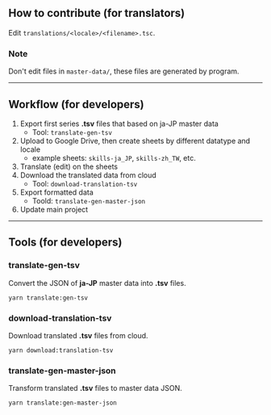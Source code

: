 ## How to contribute (for translators)

Edit `translations/<locale>/<filename>.tsc`.

### Note

Don't edit files in `master-data/`, these files are generated by program.

---

## Workflow (for developers)

1. Export first series **.tsv** files that based on ja-JP master data
    * Tool: `translate-gen-tsv`
2. Upload to Google Drive, then create sheets by different datatype and locale
    * example sheets: `skills-ja_JP`, `skills-zh_TW`, etc.
3. Translate (edit) on the sheets
4. Download the translated data from cloud
    * Tool: `download-translation-tsv`
5. Export formatted data
    * Toold: `translate-gen-master-json`
6. Update main project

---

## Tools (for developers)

### translate-gen-tsv

Convert the JSON of **ja-JP** master data into **.tsv** files.

```shell
yarn translate:gen-tsv
```

### download-translation-tsv

Download translated **.tsv** files from cloud.

```shell
yarn download:translation-tsv
```

### translate-gen-master-json

Transform translated **.tsv** files to master data JSON.

```shell
yarn translate:gen-master-json
```
